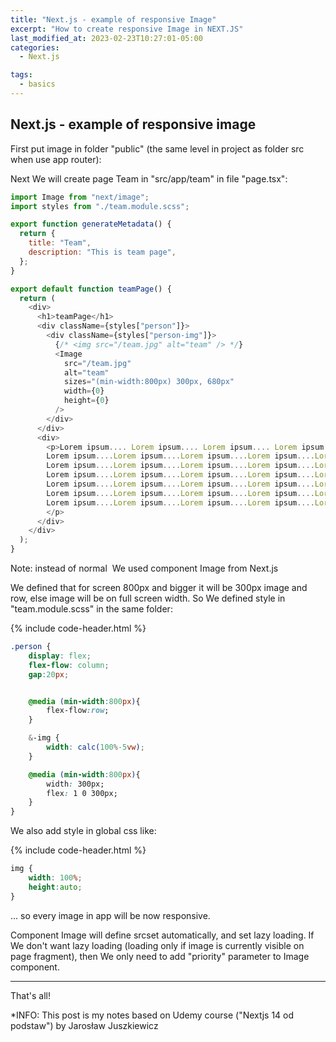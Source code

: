 ```yaml
---
title: "Next.js - example of responsive Image"
excerpt: "How to create responsive Image in NEXT.JS"
last_modified_at: 2023-02-23T10:27:01-05:00
categories:
  - Next.js

tags: 
  - basics
---
```


<!-- short introduction -->
## Next.js - example of responsive image

First put image in folder "public" (the same level in project as folder src when use app router):

Next We will create page Team in "src/app/team" in file "page.tsx":

```js
import Image from "next/image";
import styles from "./team.module.scss";

export function generateMetadata() {
  return {
    title: "Team",
    description: "This is team page",
  };
}

export default function teamPage() {
  return (
    <div>
      <h1>teamPage</h1>
      <div className={styles["person"]}>
        <div className={styles["person-img"]}>
          {/* <img src="/team.jpg" alt="team" /> */}
          <Image
            src="/team.jpg"
            alt="team"
            sizes="(min-width:800px) 300px, 680px"
            width={0}
            height={0}
          />
        </div>
      </div>
      <div>
        <p>Lorem ipsum.... Lorem ipsum.... Lorem ipsum.... Lorem ipsum.... Lorem ipsum.... Lorem ipsum....
        Lorem ipsum....Lorem ipsum....Lorem ipsum....Lorem ipsum....Lorem ipsum....Lorem ipsum....Lorem ipsum....
        Lorem ipsum....Lorem ipsum....Lorem ipsum....Lorem ipsum....Lorem ipsum....Lorem ipsum....Lorem ipsum....
        Lorem ipsum....Lorem ipsum....Lorem ipsum....Lorem ipsum....Lorem ipsum....Lorem ipsum....Lorem ipsum....
        Lorem ipsum....Lorem ipsum....Lorem ipsum....Lorem ipsum....Lorem ipsum....Lorem ipsum....Lorem ipsum....
        Lorem ipsum....Lorem ipsum....Lorem ipsum....Lorem ipsum....Lorem ipsum....Lorem ipsum....Lorem ipsum....
        Lorem ipsum....Lorem ipsum....Lorem ipsum....Lorem ipsum....Lorem ipsum....Lorem ipsum....Lorem ipsum....
        </p>
      </div>
    </div>
  );
}
```

Note: instead of normal <img> We used component Image from Next.js

We defined that for screen 800px and bigger it will be 300px image and row, else image will be on full screen width.
So We defined style in "team.module.scss" in the same folder:

{% include code-header.html %}
```css
.person {
    display: flex;
    flex-flow: column;
    gap:20px;


    @media (min-width:800px){
        flex-flow:row;
    }

    &-img {
        width: calc(100%-5vw);
    }

    @media (min-width:800px){
        width: 300px;
        flex: 1 0 300px;
    }
}
```
We also add style in global css like:

{% include code-header.html %}
```css
img {
    width: 100%;
    height:auto;
}
```

... so every image in app will be now responsive.

Component Image will define srcset automatically, and set lazy loading.
If We don't want lazy loading (loading only if image is currently visible on page fragment),
then We only need to add "priority" parameter to Image component.

----


That's all!

*INFO: This post is my notes based on Udemy course ("Nextjs 14 od podstaw") by Jarosław Juszkiewicz
